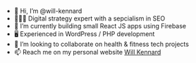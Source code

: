 - 👋 Hi, I’m @will-kennard
- 🕵🏻‍♀️ Digital strategy expert with a sepcialism in SEO
- 🌱 I’m currently building small React JS apps using Firebase
- 🖥️ Experienced in WordPress / PHP development
- 💞️ I’m looking to collaborate on health & fitness tech projects
- 📫 Reach me on my personal website [Will Kennard](https://willkennard.com)
